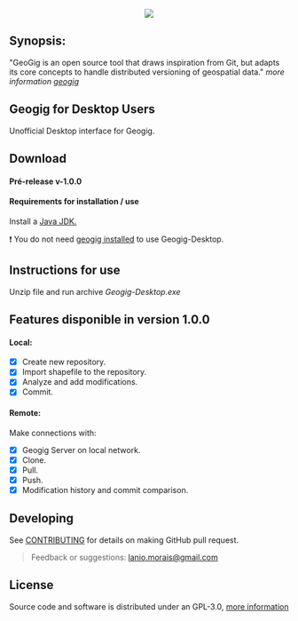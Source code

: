 <p align="center">
 <img src="https://user-images.githubusercontent.com/10765588/27269278-4ca76d90-547b-11e7-8002-0d9de593d869.gif">
</p>

## Synopsis:
"GeoGig is an open source tool that draws inspiration from Git, but adapts its core concepts to handle distributed versioning of geospatial data." *more information [geogig](http://geogig.org/)*

## Geogig for Desktop Users
Unofficial Desktop interface for Geogig.

## **Download**
#### Pré-release v-1.0.0

#### Requirements for installation / use

Install a [Java JDK.](http://www.oracle.com/technetwork/java/javase/downloads/jdk8-downloads-2133151.html)

:heavy_exclamation_mark: You do not need [geogig installed](http://geogig.org/docs/start/installation.html) to use Geogig-Desktop.

## Instructions for use
Unzip file and run archive *Geogig-Desktop.exe*

## Features disponible in version 1.0.0
#### Local:
- [x] Create new repository.
- [x] Import shapefile to the repository.
- [x] Analyze and add modifications.
- [x] Commit.
#### Remote:
Make connections with:
- [x] Geogig Server on local network.
- [x] Clone.
- [x] Pull.
- [x] Push.
- [x] Modification history and commit comparison.

## **Developing**
See [CONTRIBUTING](https://github.com/jlanio/Geogig-Desktop/blob/master/CONTRIBUTING.md) for details on making GitHub pull request.
> Feedback or suggestions: lanio.morais@gmail.com

## **License**

Source code and software is distributed under an GPL-3.0, [more information](https://github.com/jlanio/Geogig-Desktop/blob/master/LICENSE)
